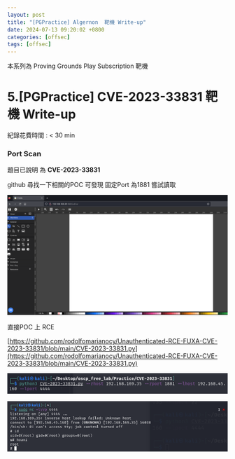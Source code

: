 ```yaml
---
layout: post
title: "[PGPractice] Algernon  靶機 Write-up"
date: 2024-07-13 09:20:02 +0800
categories: [offsec]
tags: [offsec]
---
```


本系列為 Proving Grounds Play Subscription 靶機
# 5.[PGPractice] CVE-2023-33831 靶機 Write-up

紀錄花費時間 : < 30 min

### Port Scan

題目已說明 為 **CVE-2023-33831**

github 尋找一下相關的POC 可發現 固定Port 為1881 嘗試讀取

![](../static/img/2024-07-13/0.png)

直接POC 上 RCE

[https://github.com/rodolfomarianocy/Unauthenticated-RCE-FUXA-CVE-2023-33831/blob/main/CVE-2023-33831.py](https://github.com/rodolfomarianocy/Unauthenticated-RCE-FUXA-CVE-2023-33831/blob/main/CVE-2023-33831.py)

![](../static/img/2024-07-13/1.png)

![](../static/img/2024-07-13/2.png)